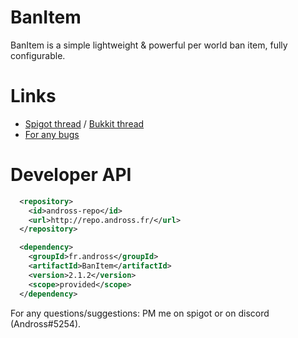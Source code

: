 # BanItem
BanItem is a simple lightweight & powerful per world ban item, fully configurable.

# Links
* [Spigot thread](https://www.spigotmc.org/resources/banitem.67701/) / [Bukkit thread](https://dev.bukkit.org/projects/banitem-reloaded)
* [For any bugs](https://github.com/Andross96/BanItem/issues)

# Developer API
```xml
  <repository>
    <id>andross-repo</id>
    <url>http://repo.andross.fr/</url>
  </repository>

  <dependency>
    <groupId>fr.andross</groupId>
    <artifactId>BanItem</artifactId>
    <version>2.1.2</version>
    <scope>provided</scope>
  </dependency>
```

For any questions/suggestions: PM me on spigot or on discord (Andross#5254).

